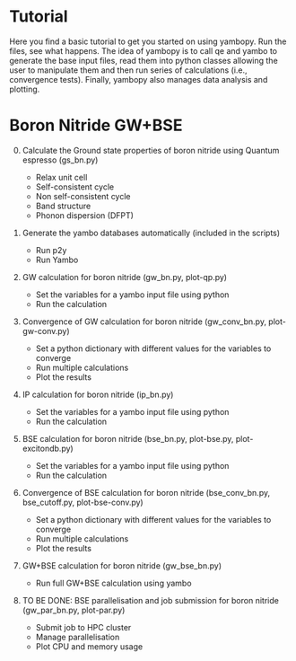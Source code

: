 Tutorial
========

Here you find a basic tutorial to get you started on using yambopy.
Run the files, see what happens.
The idea of yambopy is to call qe and yambo to generate the base input files, read them into python classes allowing the user to manipulate them and then run series of calculations (i.e., convergence tests). Finally, yambopy also manages data analysis and plotting.

Boron Nitride GW+BSE
==============

0. Calculate the Ground state properties of boron nitride using Quantum espresso (gs_bn.py)
    - Relax unit cell
    - Self-consistent cycle
    - Non self-consistent cycle
    - Band structure
    - Phonon dispersion (DFPT)

1. Generate the yambo databases automatically (included in the scripts)
    - Run p2y
    - Run Yambo

2. GW calculation for boron nitride (gw_bn.py, plot-qp.py)
    - Set the variables for a yambo input file using python
    - Run the calculation

3. Convergence of GW calculation for boron nitride (gw_conv_bn.py, plot-gw-conv.py)
    - Set a python dictionary with different values for the variables to converge
    - Run multiple calculations
    - Plot the results

4. IP calculation for boron nitride (ip_bn.py)
    - Set the variables for a yambo input file using python
    - Run the calculation

5. BSE calculation for boron nitride (bse_bn.py, plot-bse.py, plot-excitondb.py)
    - Set the variables for a yambo input file using python
    - Run the calculation

6. Convergence of BSE calculation for boron nitride (bse_conv_bn.py, bse_cutoff.py, plot-bse-conv.py)
    - Set a python dictionary with different values for the variables to converge
    - Run multiple calculations
    - Plot the results

7. GW+BSE calculation for boron nitride (gw_bse_bn.py)
    - Run full GW+BSE calculation using yambo

8. TO BE DONE: BSE parallelisation and job submission for boron nitride (gw_par_bn.py, plot-par.py)
    - Submit job to HPC cluster
    - Manage parallelisation
    - Plot CPU and memory usage

